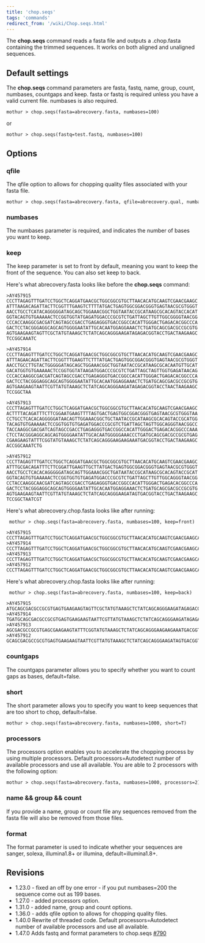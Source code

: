 ```yaml
---
title: 'chop.seqs'
tags: 'commands'
redirect_from: '/wiki/Chop.seqs.html'
---
```

The **chop.seqs** command reads a fasta file and outputs a .chop.fasta
containing the trimmed sequences. It works on both aligned and unaligned
sequences.


## Default settings

The **chop.seqs** command parameters are fasta, fastq, name, group, count,
numbases, countgaps and keep. fasta or fastq is required unless you have a valid
current file. numbases is also required.

    mothur > chop.seqs(fasta=abrecovery.fasta, numbases=100)
    
or

    mothur > chop.seqs(fastq=test.fastq, numbases=100)

## Options

### qfile

The qfile option to allows for chopping quality files associated with
your fasta file.

    mothur > chop.seqs(fasta=abrecovery.fasta, qfile=abrecovery.qual, numbases=100)

### numbases

The numbases parameter is required, and indicates the number of bases
you want to keep.

### keep

The keep parameter is set to front by default, meaning you want to keep
the front of the sequence. You can also set keep to back.

Here's what abrecovery.fasta looks like before the **chop.seqs** command:

    >AY457915
    CCCTTAGAGTTTGATCCTGGCTCAGGATGAACGCTGGCGGCGTGCTTAACACATGCAAGTCGAACGAAGC
    ATTTAAGACAGATTACTTCGGTTTGAAGTCTTTTATGACTGAGTGGCGGACGGGTGAGTAACGCGTGGGT
    AACCTGCCTCATACAGGGGGATAGCAGCTGGAAACGGCTGGTAATACCGCATAAGCGCACAGTACCACAT
    GGTACAGTGTGAAAAACTCCGGTGGTATGAGATGGACCCGCGTCTGATTAGCTTGTTGGCGGGGTAACGG
    CCCACCAAGGCGACGATCAGTAGCCGACCTGAGAGGGTGACCGGCCACATTGGGACTGAGACACGGCCCA
    GACTCCTACGGGAGGCAGCAGTGGGGAATATTGCACAATGGAGGAAACTCTGATGCAGCGACGCCGCGTG
    AGTGAAGAAGTAGTTCGCTATGTAAAGCTCTATCAGCAGGGAAGATAGAGACGGTACCTGACTAAGAAGC
    TCCGGCAAATC

    >AY457914
    CCCTTAGAGTTTGATCCTGGCTCAGGATGAACGCTGGCGGCGTGCTTAACACATGCAAGTCGAACGAAGC
    ATTTAGAACAGATTACTTCGGTTTGAAGTTCTTTATGACTGAGTGGCGGACGGGTGAGTAACGCGTGGGT
    AACCTGCCTTGTACTGGGGGATAGCAGCTGGAAACGGCTGGTAATACCGCATAAGCGCACAATGTTGCAT
    GACATGGTGTGAAAAACTCCGGTGGTATAAGATGGACCCGCGTCTGATTAGCTAGTTGGTGAGATAACAG
    CCCACCAAGGCGACGATCAGTAGCCGACCTGAGAGGGTGACCGGCCACATTGGGACTGAGACACGGCCCA
    GACTCCTACGGGAGGCAGCAGTGGGGAATATTGCACAATGGAGGAAACTCTGATGCAGCGACGCCGCGTG
    AGTGAAGAAGTAATTCGTTATGTAAAGCTCTATCAGCAGGGAAGATAGAGACGGTACCTAACTAAGAAGC
    TCCGGCTAA

    >AY457913
    CCCTTAGAGTTTGATCCTGGCTCAGGATGAACGCTGGCGGCGTGCTTAACACATGCAAGTCGAACGAAGC
    ACTTTTACAGATTTCTTCGGAATGAAGTTTTAGTGACTGAGTGGCGGACGGGTGAGTAACGCGTGGGTAA
    CCTGCCTCACACAGGGGGATAACAGTTGGAAACGGCTGCTAATACCGCATAAGCGCACAGTACCGCATGG
    TACAGTGTGAAAAACTCCGGTGGTGTGAGATGGACCCGCGTCTGATTAGCTAGTTGGCAGGGTAACGGCC
    TACCAAGGCGACGATCAGTAGCCGACCTGAGAGGGTGACCGGCCACATTGGGACTGAGACACGGCCCAAA
    CTCCTACGGGAGGCAGCAGTGGGGAATATTGCACAATGGGGGAAACCCTGATGCAGCGACGCCGCGTGAG
    CGAAGAAGTATTTCGGTATGTAAAGCTCTATCAGCAGGGAAGAAGAAATGACGGTACCTGACTAAGAAGC
    ACCGGCAAATCTG

    >AY457912
    CCCTTAGAGTTTGATCCTGGCTCAGGATGAACGCTGGCGGCGTGCTTAACACATGCAAGTCGAACGAAGC
    ATTTGCGACAGATTTCTTCGGATTGAAGTTGCTTATGACTGAGTGGCGGACGGGTGAGTAACGCGTGGGT
    AACCTGCCTCACACAGGGGGATAGCAGTTGGAAACGGCTGATAATACCGCATAAGCGCACAGTACCGCAT
    GGTACAGTGTGAAAAACTCCGGTGGTGTGAGATGGACCCGCGTCTGATTAGCTTGTTGGCAGGGTAACGG
    CCTACCAAGGCAACGATCAGTAGCCGACCTGAGAGGGTGACCGGCCACATTGGGACTGAGACACGGCCCA
    GACTCCTACGGGAGGCAGCAGTGGGGAATATTGCACAATGGAGGAAACTCTGATGCAGCGACGCCGCGTG
    AGTGAAGAAGTAATTCGTTATGTAAAGCTCTATCAGCAGGGAAGATAGTGACGGTACCTGACTAAGAAGC
    TCCGGCTAATCGT

Here's what abrecovery.chop.fasta looks like after running:

     mothur > chop.seqs(fasta=abrecovery.fasta, numbases=100, keep=front)

    >AY457915
    CCCTTAGAGTTTGATCCTGGCTCAGGATGAACGCTGGCGGCGTGCTTAACACATGCAAGTCGAACGAAGCATTTAAGACAGATTACTTCGGTTTGAAGT
    >AY457914
    CCCTTAGAGTTTGATCCTGGCTCAGGATGAACGCTGGCGGCGTGCTTAACACATGCAAGTCGAACGAAGCATTTAGAACAGATTACTTCGGTTTGAAGT
    >AY457913
    CCCTTAGAGTTTGATCCTGGCTCAGGATGAACGCTGGCGGCGTGCTTAACACATGCAAGTCGAACGAAGCACTTTTACAGATTTCTTCGGAATGAAGTT
    >AY457912
    CCCTTAGAGTTTGATCCTGGCTCAGGATGAACGCTGGCGGCGTGCTTAACACATGCAAGTCGAACGAAGCATTTGCGACAGATTTCTTCGGATTGAAGT

Here's what abrecovery.chop.fasta looks like after running:

     mothur > chop.seqs(fasta=abrecovery.fasta, numbases=100, keep=back)

    >AY457915
    ATGCAGCGACGCCGCGTGAGTGAAGAAGTAGTTCGCTATGTAAAGCTCTATCAGCAGGGAAGATAGAGACGGTACCTGACTAAGAAGCTCCGGCAAATC
    >AY457914
    TGATGCAGCGACGCCGCGTGAGTGAAGAAGTAATTCGTTATGTAAAGCTCTATCAGCAGGGAAGATAGAGACGGTACCTAACTAAGAAGCTCCGGCTAA
    >AY457913
    AGCGACGCCGCGTGAGCGAAGAAGTATTTCGGTATGTAAAGCTCTATCAGCAGGGAAGAAGAAATGACGGTACCTGACTAAGAAGCACCGGCAAATCTG
    >AY457912
    GCAGCGACGCCGCGTGAGTGAAGAAGTAATTCGTTATGTAAAGCTCTATCAGCAGGGAAGATAGTGACGGTACCTGACTAAGAAGCTCCGGCTAATCGT

### countgaps

The countgaps parameter allows you to specify whether you want to count
gaps as bases, default=false.

### short

The short parameter allows you to specify you want to keep sequences
that are too short to chop, default=false.

    mothur > chop.seqs(fasta=abrecovery.fasta, numbases=1000, short=T)

### processors

The processors option enables you to accelerate the chopping process by
using multiple processors. Default processors=Autodetect number of
available processors and use all available. You are able to 2 processors
with the following option:

    mothur > chop.seqs(fasta=abrecovery.fasta, numbases=1000, processors=2)

### name && group && count

If you provide a name, group or count file any sequences removed from
the fasta file will also be removed from those files.

### format

The format parameter is used to indicate whether your sequences are sanger, solexa, illumina1.8+ or illumina, default=illumina1.8+.

## Revisions

-   1.23.0 - fixed an off by one error - if you put numbases=200 the
    sequence come out as 199 bases.
-   1.27.0 - added processors option.
-   1.31.0 - added name, group and count options.
-   1.36.0 - adds qfile option to allows for chopping quality files.
-   1.40.0 Rewrite of threaded code. Default processors=Autodetect
    number of available processors and use all available.
-   1.47.0 Adds fastq and format parameters to chop.seqs  [\#790](https://github.com/mothur/mothur/issues/790) 

